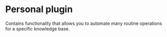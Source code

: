 # Personal plugin

Contains functionality that allows you to automate many routine operations for a specific knowledge base.